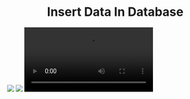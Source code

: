 <h1 align="center">Insert Data In Database </h1>
<img src="https://github.com/user-attachments/assets/76a547a5-2352-40da-97f8-c7e8a73c27be">
<img src="https://github.com/user-attachments/assets/01344d56-5f6e-4e5b-bdf7-32c68ba7ada2">
<video src="https://github.com/user-attachments/assets/ce05bf93-b432-48b5-892a-94b32488e787">
<h1 align="center">READ AND DELETE FORM DATA BASE </h1>
<div align="center">
<video src="https://github.com/user-attachments/assets/35ffcc24-60e7-4d3a-8282-be0bfa54a35c">
<div>







